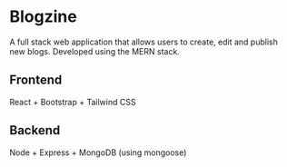 # Blogzine
A full stack web application that allows users to create, edit and publish new blogs. Developed using the MERN stack.

## Frontend
React + Bootstrap + Tailwind CSS

## Backend
Node + Express + MongoDB (using mongoose)
